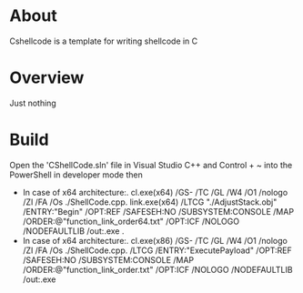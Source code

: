 About
=====

Cshellcode is a template for writing shellcode in C


Overview
========

Just nothing

Build
=====

Open the 'CShellCode.sln' file in Visual Studio C++ and Control + ~ into the PowerShell in developer mode then 
+ In case of x64 architecture:.
    cl.exe(x64) /GS- /TC /GL /W4 /O1 /nologo /Zl /FA /Os ./ShellCode.cpp.
    link.exe(x64) /LTCG "./AdjustStack.obj" /ENTRY:"Begin" /OPT:REF /SAFESEH:NO /SUBSYSTEM:CONSOLE /MAP /ORDER:@"function_link_order64.txt" /OPT:ICF /NOLOGO /NODEFAULTLIB /out:<outputfilename>.exe .
+ In case of x64 architecture:.
    cl.exe(x86) /GS- /TC /GL /W4 /O1 /nologo /Zl /FA /Os ./ShellCode.cpp.
    /LTCG /ENTRY:"ExecutePayload" /OPT:REF /SAFESEH:NO /SUBSYSTEM:CONSOLE /MAP /ORDER:@"function_link_order.txt" /OPT:ICF /NOLOGO /NODEFAULTLIB /out:<outputfilename>.exe
    


  
